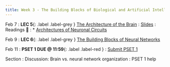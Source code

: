 ```yaml
---
title: Week 3 - The Building Blocks of Biological and Artificial Intelligence (Cont'd)
---
```


Feb 7
: **LEC 5**{: .label .label-grey } [The Architecture of the Brain](#)
     : [Slides]()
: Readings 📖
: * [Architectures of Neuronal Circuits](https://canvas.harvard.edu/files/14290087/download?download_frd=1)

Feb 9
:  **LEC 6**{: .label .label-grey } [The Building Blocks of Neural Networks](#)

Feb 11
:  **PSET 1 DUE @ 11:59**{: .label .label-red } 
    : [Submit PSET 1](https://canvas.harvard.edu/courses/97916/assignments/532854)

Section
: Discussion: Brain vs. neural network organization
: PSET 1 help
